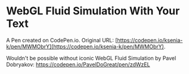 # WebGL Fluid Simulation With Your Text

A Pen created on CodePen.io. Original URL: [https://codepen.io/ksenia-k/pen/MWMObrY](https://codepen.io/ksenia-k/pen/MWMObrY).

Wouldn't be possible without iconic WebGL Fluid Simulation by Pavel Dobryakov: https://codepen.io/PavelDoGreat/pen/zdWzEL